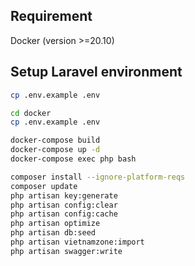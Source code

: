 ## Requirement

Docker (version >=20.10)

## Setup Laravel environment

```bash
cp .env.example .env

cd docker
cp .env.example .env

docker-compose build
docker-compose up -d
docker-compose exec php bash

composer install --ignore-platform-reqs
composer update
php artisan key:generate
php artisan config:clear
php artisan config:cache
php artisan optimize
php artisan db:seed
php artisan vietnamzone:import
php artisan swagger:write
```
